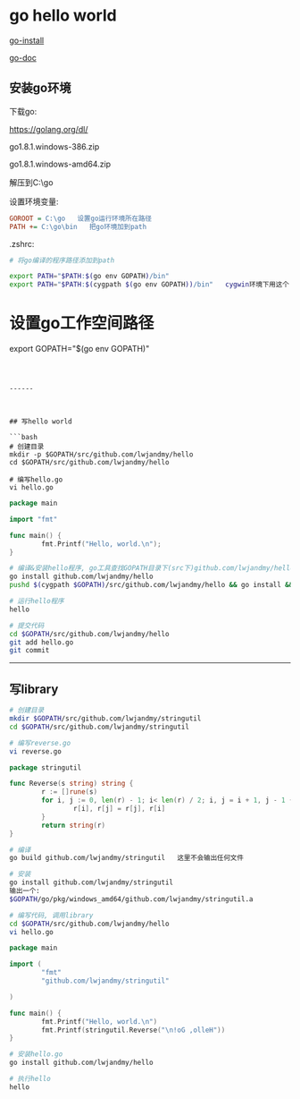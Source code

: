 # go hello world




[go-install](https://golang.org/doc/install)

[go-doc](https://golang.org/doc/code.html)


## 安装go环境

下载go:

https://golang.org/dl/

go1.8.1.windows-386.zip

go1.8.1.windows-amd64.zip

解压到C:\go

设置环境变量:

```ini
GOROOT = C:\go   设置go运行环境所在路径
PATH += C:\go\bin   把go环境加到path
```


.zshrc:

```bash
# 将go编译的程序路径添加到path

export PATH="$PATH:$(go env GOPATH)/bin"
export PATH="$PATH:$(cygpath $(go env GOPATH))/bin"   cygwin环境下用这个
```

# 设置go工作空间路径
export GOPATH="$(go env GOPATH)"
```



------



## 写hello world

```bash
# 创建目录
mkdir -p $GOPATH/src/github.com/lwjandmy/hello
cd $GOPATH/src/github.com/lwjandmy/hello

# 编写hello.go
vi hello.go
```

```go
package main

import "fmt"

func main() {
        fmt.Printf("Hello, world.\n");
}
```


```bash
# 编译&安装hello程序, go工具查找GOPATH目录下(src下)github.com/lwjandmy/hello目录下源码, 编译并将可执行程序放到GOPATH目录下bin
go install github.com/lwjandmy/hello
pushd $(cygpath $GOPATH)/src/github.com/lwjandmy/hello && go install && popd   或执行这句

# 运行hello程序
hello

# 提交代码
cd $GOPATH/src/github.com/lwjandmy/hello
git add hello.go
git commit
```





------



## 写library

```bash
# 创建目录
mkdir $GOPATH/src/github.com/lwjandmy/stringutil
cd $GOPATH/src/github.com/lwjandmy/stringutil

# 编写reverse.go
vi reverse.go
```

```go
package stringutil

func Reverse(s string) string {
        r := []rune(s)
        for i, j := 0, len(r) - 1; i< len(r) / 2; i, j = i + 1, j - 1 {
                r[i], r[j] = r[j], r[i]
        }
        return string(r)
}
```


```bash
# 编译
go build github.com/lwjandmy/stringutil   这里不会输出任何文件

# 安装
go install github.com/lwjandmy/stringutil
输出一个: 
$GOPATH/go/pkg/windows_amd64/github.com/lwjandmy/stringutil.a
```


```bash
# 编写代码, 调用library
cd $GOPATH/src/github.com/lwjandmy/hello
vi hello.go
```

```go
package main

import (
        "fmt"
        "github.com/lwjandmy/stringutil"

)

func main() {
        fmt.Printf("Hello, world.\n")
        fmt.Printf(stringutil.Reverse("\n!oG ,olleH"))
}
```


```bash
# 安装hello.go
go install github.com/lwjandmy/hello

# 执行hello
hello
```
